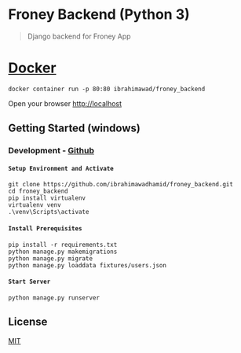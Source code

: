 # Froney Backend (Python 3)

> Django backend for Froney App

# [Docker](https://hub.docker.com/r/ibrahimawad/froney_backend)
```
docker container run -p 80:80 ibrahimawad/froney_backend
```
Open your browser [http://localhost](http://localhost)

## Getting Started (windows)
### Development - [Github](https://github.com/ibrahimawad/froney_backend)

#### `Setup Environment and Activate`

```
git clone https://github.com/ibrahimawadhamid/froney_backend.git
cd froney_backend
pip install virtualenv
virtualenv venv
.\venv\Scripts\activate
```

#### `Install Prerequisites`

```
pip install -r requirements.txt
python manage.py makemigrations
python manage.py migrate
python manage.py loaddata fixtures/users.json
```

#### `Start Server`

```
python manage.py runserver
```


## License

[MIT](https://github.com/ibrahimawadhamid/froney_backend/blob/master/LICENSE)
